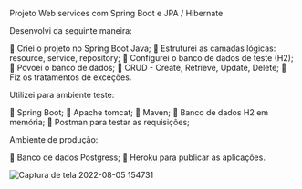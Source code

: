 Projeto Web services com Spring Boot e JPA / Hibernate

Desenvolvi da seguinte maneira:

 Criei o projeto no Spring Boot Java;
 Estruturei as camadas lógicas: resource, service, repository;
 Configurei o banco de dados de teste (H2);
 Povoei o banco de dados;
 CRUD - Create, Retrieve, Update, Delete;
 Fiz os tratamentos de exceções.

Utilizei para ambiente teste:

 Spring Boot;
 Apache tomcat;
 Maven;
 Banco de dados H2 em memória;
 Postman para testar as requisições;

Ambiente de produção:

 Banco de dados Postgress;
 Heroku para publicar as aplicações.



![Captura de tela 2022-08-05 154731](https://user-images.githubusercontent.com/103648804/183142094-9512993d-adbe-46a9-9d95-4d85d13590c6.jpg)


